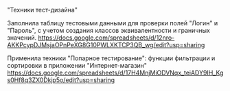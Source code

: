 "Техники тест-дизайна"

Заполнила таблицу тестовыми данными для проверки полей "Логин" и "Пароль", с учетом создания классов эквивалентности и граничных значений.
https://docs.google.com/spreadsheets/d/12nro-AKKPcypDJMsjaOPnPeXG8G10PWLXKTCP3QB_wg/edit?usp=sharing

Применила техники "Попарное тестирование": функции фильтрации и сортировки в приложении "Интернет-магазин"
https://docs.google.com/spreadsheets/d/17H4MnjMiODVNqx_teiADY9IH_Kgs0Hf8q3ZX0Dkjp5o/edit?usp=sharing
